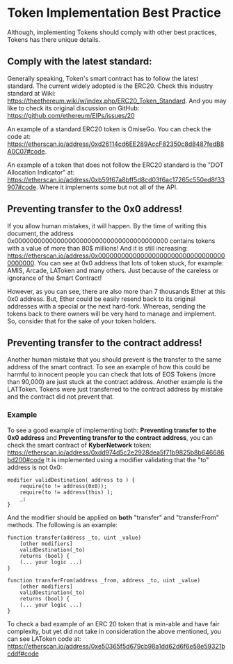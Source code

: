 

# Token Implementation Best Practice
Although, implementing Tokens should comply with other best practices, Tokens has there unique details.

## Comply with the latest standard:
Generally speaking, Token's smart contract has to follow the latest standard. The current widely adopted is the ERC20. Check this industry standard at Wiki: https://theethereum.wiki/w/index.php/ERC20_Token_Standard.
And you may like to check its original discussion on GitHub: https://github.com/ethereum/EIPs/issues/20

An example of a standard ERC20 token is OmiseGo. You can check the code at: 
https://etherscan.io/address/0xd26114cd6EE289AccF82350c8d8487fedB8A0C07#code.

An example of a token that does not follow the ERC20 standard is the  "DOT Allocation Indicator" at: https://etherscan.io/address/0xb59f67a8bff5d8cd03f6ac17265c550ed8f33907#code.  Where it implements some but not all of the API.
## Preventing transfer to the 0x0 address!
If you allow human mistakes, it will happen. By the time of writing this document, the address 0x0000000000000000000000000000000000000000 contains tokens with a value of more than 80$ millions! And it is still increasing: https://etherscan.io/address/0x0000000000000000000000000000000000000000. 
You can see at 0x0 address that lots of token stuck, for example: AMIS, Arcade, LAToken and many others. Just because of the careless or ignorance of the  Smart Contract!

However, as you can see, there are also more than 7 thousands Ether at this 0x0 address. But, Ether could be easily resend back to its original addresses with a special or the next hard-fork. Whereas, sending the tokens back to there owners will be very hard to manage and implement. So, consider that for the sake of your token holders.

## Preventing transfer to the contract address!
Another human mistake that you should prevent is the transfer to the same address of the smart contract. To see an example of how this could be harmful to innocent people you can check that lots of EOS Tokens (more than 90,000) are just stuck at the contract address. Another example is the LATToken. Tokens were just transferred to the contract address by mistake and the contract did not prevent that.
### Example
To see a good example of implementing both: **Preventing transfer to the 0x0 address** and **Preventing transfer to the contract address**, you can check the smart contract of **KyberNetwork** token: https://etherscan.io/address/0xdd974d5c2e2928dea5f71b9825b8b646686bd200#code
It is implemented using a modifier validating that the "to" address is not 0x0:

    modifier validDestination( address to ) {
        require(to != address(0x0));
        require(to != address(this) );
        _;
    }
And the modifier should be applied on **both** "transfer" and "transferFrom" methods. The following is an example:

    function transfer(address _to, uint _value)
        [other modifiers]
        validDestination(_to)
        returns (bool) {
        (... your logic ...)
    }

    function transferFrom(address _from, address _to, uint _value)
        [other modifiers]
        validDestination(_to)
        returns (bool) {
        (... your logic ...)
    }
To check a bad example of an ERC 20 token that is min-able and have fair complexity, but yet did not take in consideration the above mentioned, you can see LAToken code at: https://etherscan.io/address/0xe50365f5d679cb98a1dd62d6f6e58e59321bcddf#code
